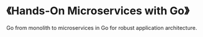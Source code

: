 # 《Hands-On Microservices with Go》

Go from monolith to microservices in Go for robust application architecture.
